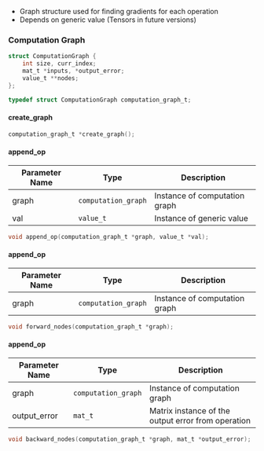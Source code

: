 * Graph structure used for finding gradients for each operation
* Depends on generic value (Tensors in future versions)

### Computation Graph
```c
struct ComputationGraph {
    int size, curr_index;  
    mat_t *inputs, *output_error; 
    value_t **nodes; 
}; 

typedef struct ComputationGraph computation_graph_t;
```

#### create_graph

```c
computation_graph_t *create_graph(); 
```


#### append_op

|Parameter Name|Type| Description|
|--------------|-----|------------|
|graph|`computation_graph`|Instance of computation graph|
|val|`value_t`|Instance of generic value|

```c
void append_op(computation_graph_t *graph, value_t *val);
```


#### append_op

|Parameter Name|Type| Description|
|--------------|-----|------------|
|graph|`computation_graph`|Instance of computation graph|

```c
void forward_nodes(computation_graph_t *graph); 
```


#### append_op

|Parameter Name|Type| Description|
|--------------|-----|------------|
|graph|`computation_graph`|Instance of computation graph|
|output_error|`mat_t`|Matrix instance of the output error from operation|

```c
void backward_nodes(computation_graph_t *graph, mat_t *output_error); 
```